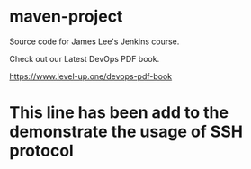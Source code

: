 # maven-project
Source code for James Lee's Jenkins course.

Check out our Latest DevOps PDF book.

https://www.level-up.one/devops-pdf-book

# This line has been add to the demonstrate the usage of SSH protocol


